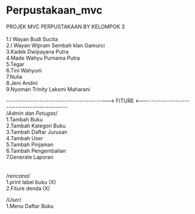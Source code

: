 # Perpustakaan_mvc



PROJEK MVC PERPUSTAKAAN BY KELOMPOK 3
<br><br>
1.I Wayan Budi Sucita<br>
2.I Wayan Wipram Sembah klan Gamurci <br>
3.Kadek Dwipayana Putra <br>
4.Made Wahyu Purnama Putra <br>
5.Tegar<br>
6.Tini Wahyuni <br>
7.Nulia <br>
8.Jeni Andini <br>
9.Nyoman Trinity Laksmi Maharani <br>


-------------------------------------------> FITURE <----------------------------------------------
<br>/*Admin dan Petugas*/ <br>
1.Tambah Buku <br>
2.Tambah Kategori Buku <br>
3.Tambah Daftar Jurusan <br>
4.Tambah User <br>
5.Tambah Pinjaman <br>
6.Tambah Pengembalian <br>
7.Generate Laporan <br>
<br><br>
/*rencana*/<br>
1.print label buku (X)<br>
2.Fiture denda (X)

/*User*/<br>
1.Menu Daftar Buku<br>